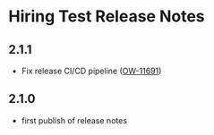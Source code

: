 # Hiring Test Release Notes

## 2.1.1

- Fix release CI/CD pipeline ([OW-11691](https://oliasoft.atlassian.net/browse/OW-11691))

## 2.1.0

- first publish of release notes
